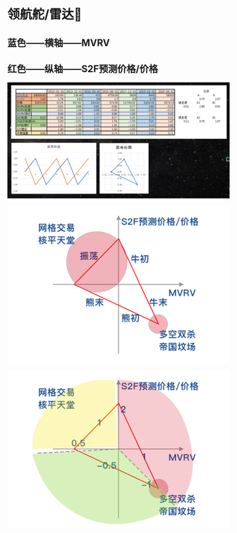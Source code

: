 # 领航舵/雷达🧭

## 蓝色——横轴——MVRV 

## 红色——纵轴——S2F预测价格/价格

![](../.gitbook/assets/ping-mu-kuai-zhao-20210329-xia-wu-4.34.29.png)

![](../.gitbook/assets/ling-hang-duo-.png)

![](../.gitbook/assets/lei-da-.png)

